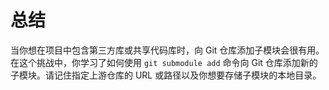 # 总结

当你想在项目中包含第三方库或共享代码库时，向 Git 仓库添加子模块会很有用。在这个挑战中，你学习了如何使用 `git submodule add` 命令向 Git 仓库添加新的子模块。请记住指定上游仓库的 URL 或路径以及你想要存储子模块的本地目录。
